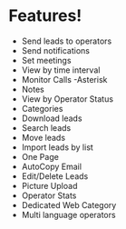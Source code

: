 
# Features!


  - Send leads to operators
  - Send notifications
  - Set meetings
  - View by time interval
  - Monitor Calls -Asterisk
  - Notes
  - View by Operator Status
  - Categories
  - Download leads
  - Search leads 
  - Move leads
  - Import leads by list
  - One Page
  - AutoCopy Email
  - Edit/Delete Leads 
  - Picture Upload
  - Operator Stats
  - Dedicated Web Category
  - Multi language operators

